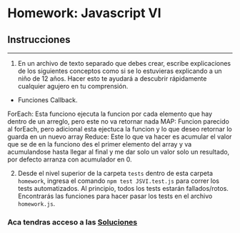 # Homework: Javascript VI

## Instrucciones
---
1. En un archivo de texto separado que debes crear, escribe explicaciones de los siguientes conceptos como si se lo estuvieras explicando a un niño de 12 años. Hacer esto te ayudará a descubrir rápidamente cualquier agujero en tu comprensión.

* Funciones Callback.

ForEach: Esta funciono ejecuta la funcion por cada elemento que hay dentro de un arreglo, pero este no va retornar nada
MAP: Funcion parecido al forEach, pero adicional esta ejectuca la funcion y lo que deseo retornar lo guarda en un nuevo array
Reduce: Este lo que va hacer es acumular el valor que se de en la funciono des el primer elemento del array y va acumulandose hasta llegar al final y me dar solo un valor solo un resultado, por defecto arranza con acumulador en 0.

2. Desde el nivel superior de la carpeta `tests` dentro de esta carpeta `homework`, ingresa el comando `npm test JSVI.test.js` para correr los tests automatizados. Al principio, todos los tests estarán fallados/rotos. Encontrarás las funciones para hacer pasar los tests en el archivo `homework.js`.

### Aca tendras acceso a las [Soluciones](https://github.com/atralice/Curso.Prep.Henry/blob/solution/07-JS-VI/homework/homework.js)
